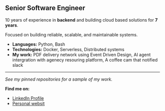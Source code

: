 ## Senior Software Engineer

10 years of experience in **backend** and building cloud based solutions for **7 years**.

Focused on building reliable, scalable, and maintainable systems.

* **Languages:** Python, Bash
* **Technologies:** Docker, Serverless, Distributed systems
* **My work:** PDF delivery network using Event Driven Design, AI agent intergration with agenecy resouring platform, A coffee cam that notified slack

---

_See my pinned repositories for a sample of my work._

**Find me on:**
* [LinkedIn Profile](https://www.linkedin.com/in/danwlsn/)
* [Personal websit](https://danwilson.co)
